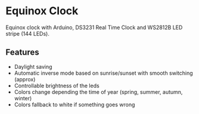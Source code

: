 # Equinox Clock
Equinox clock with Arduino, DS3231 Real Time Clock and WS2812B LED stripe (144 LEDs).


## Features
- Daylight saving
- Automatic inverse mode based on sunrise/sunset with smooth switching (approx)
- Controllable brightness of the leds
- Colors change depending the time of year (spring, summer, autumn, winter)
- Colors fallback to white if something goes wrong
